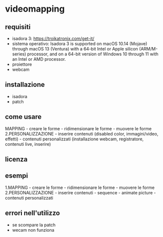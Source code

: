 # videomapping #

## requisiti
  - isadora 3: https://troikatronix.com/get-it/
  - sistema operativo: Isadora 3 is supported on macOS 10.14 (Mojave) through macOS 13 (Ventura) with a 64-bit Intel or Apple silicon 
    (ARM/M-series) processor, and on a 64-bit version of Windows 10 through 11 with an Intel or AMD processor.
  - proiettore
  - webcam
## installazione
  - isadora
  - patch
## come usare
MAPPING
      - creare le forme
      - ridimensionare le forme
      - muovere le forme
2.PERSONALIZZAZIONE
      - inserire contenuti (disabled color, immagini/video, effetti)
      - contenuti personalizzati (installazione webcam, registratore, contenuti live, inserire)
## licenza
## esempi
1.MAPPING
      - creare le forme
      - ridimensionare le forme
      - muovere le forme
2.PERSONALIZZAZIONE
      - inserire contenuti 
      - sequence
      - animate picture
      - contenuti personalizzati 
## errori nell'utilizzo
   - se scompare la patch 
   - wecam non funziona
   

